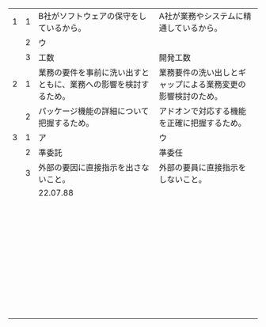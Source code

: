 |      |      |                                                              |                                                              |
| ---- | ---- | ------------------------------------------------------------ | ------------------------------------------------------------ |
| 1    | 1    | B社がソフトウェアの保守をしているから。                      | A社が業務やシステムに精通しているから。                      |
|      | 2    | ウ                                                           |                                                              |
|      | 3    | 工数                                                         | 開発工数                                                     |
| 2    | 1    | 業務の要件を事前に洗い出すとともに、業務への影響を検討するため。 | 業務要件の洗い出しとギャップによる業務変更の影響検討のため。 |
|      | 2    | パッケージ機能の詳細について把握するため。                   | アドオンで対応する機能を正確に把握するため。                 |
| 3    | 1    | ア                                                           | ウ                                                           |
|      | 2    | 準委託                                                       | 準委任                                                       |
|      | 3    | 外部の要因に直接指示を出さないこと。                         | 外部の要員に直接指示をしないこと。                           |
|      |      | 22.07.88                                                     |                                                              |
|      |      |                                                              |                                                              |
|      |      |                                                              |                                                              |
|      |      |                                                              |                                                              |
|      |      |                                                              |                                                              |
|      |      |                                                              |                                                              |
|      |      |                                                              |                                                              |
|      |      |                                                              |                                                              |
|      |      |                                                              |                                                              |
|      |      |                                                              |                                                              |
|      |      |                                                              |                                                              |
|      |      |                                                              |                                                              |
|      |      |                                                              |                                                              |
|      |      |                                                              |                                                              |
|      |      |                                                              |                                                              |
|      |      |                                                              |                                                              |
|      |      |                                                              |                                                              |
|      |      |                                                              |                                                              |
|      |      |                                                              |                                                              |
|      |      |                                                              |                                                              |
|      |      |                                                              |                                                              |
|      |      |                                                              |                                                              |
|      |      |                                                              |                                                              |
|      |      |                                                              |                                                              |
|      |      |                                                              |                                                              |
|      |      |                                                              |                                                              |
|      |      |                                                              |                                                              |
|      |      |                                                              |                                                              |
|      |      |                                                              |                                                              |
|      |      |                                                              |                                                              |
|      |      |                                                              |                                                              |
|      |      |                                                              |                                                              |
|      |      |                                                              |                                                              |
|      |      |                                                              |                                                              |
|      |      |                                                              |                                                              |
|      |      |                                                              |                                                              |
|      |      |                                                              |                                                              |
|      |      |                                                              |                                                              |
|      |      |                                                              |                                                              |
|      |      |                                                              |                                                              |
|      |      |                                                              |                                                              |

